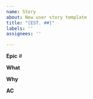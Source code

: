 ```yaml
---
name: Story
about: New user story template
title: "[EST. ##]"
labels: ''
assignees: ''

---
```


**Epic** #<!--- номер эпика --->

**What**
<!--- что нужно сделать? --->

**Why**
<!--- зачем это нужно юзеру? --->

**AC**
<!--- какие критерии готовности функционала? --->
